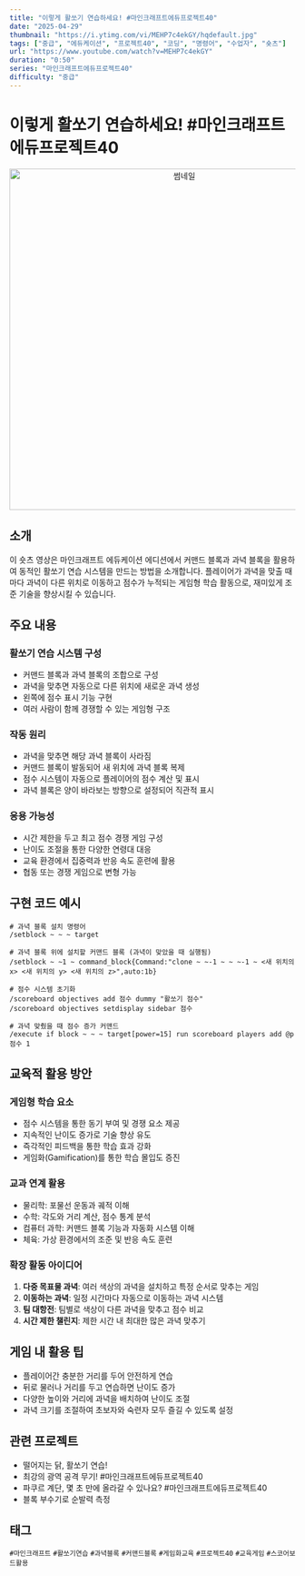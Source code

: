 ```yaml
--- 
title: "이렇게 활쏘기 연습하세요! #마인크래프트에듀프로젝트40"
date: "2025-04-29"
thumbnail: "https://i.ytimg.com/vi/MEHP7c4ekGY/hqdefault.jpg"
tags: ["중급", "에듀케이션", "프로젝트40", "코딩", "명령어", "수업자", "숏츠"]
url: "https://www.youtube.com/watch?v=MEHP7c4ekGY"
duration: "0:50"
series: "마인크래프트에듀프로젝트40"
difficulty: "중급" 
--- 
```


# 이렇게 활쏘기 연습하세요! #마인크래프트에듀프로젝트40

<div align="center">
<img src="https://i.ytimg.com/vi/MEHP7c4ekGY/hqdefault.jpg" alt="썸네일" width="600"/>
</div>

## 소개
이 숏츠 영상은 마인크래프트 에듀케이션 에디션에서 커맨드 블록과 과녁 블록을 활용하여 동적인 활쏘기 연습 시스템을 만드는 방법을 소개합니다. 플레이어가 과녁을 맞출 때마다 과녁이 다른 위치로 이동하고 점수가 누적되는 게임형 학습 활동으로, 재미있게 조준 기술을 향상시킬 수 있습니다.

## 주요 내용

### 활쏘기 연습 시스템 구성
- 커맨드 블록과 과녁 블록의 조합으로 구성
- 과녁을 맞추면 자동으로 다른 위치에 새로운 과녁 생성
- 왼쪽에 점수 표시 기능 구현
- 여러 사람이 함께 경쟁할 수 있는 게임형 구조

### 작동 원리
- 과녁을 맞추면 해당 과녁 블록이 사라짐
- 커맨드 블록이 발동되어 새 위치에 과녁 블록 복제
- 점수 시스템이 자동으로 플레이어의 점수 계산 및 표시
- 과녁 블록은 양이 바라보는 방향으로 설정되어 직관적 표시

### 응용 가능성
- 시간 제한을 두고 최고 점수 경쟁 게임 구성
- 난이도 조절을 통한 다양한 연령대 대응
- 교육 환경에서 집중력과 반응 속도 훈련에 활용
- 협동 또는 경쟁 게임으로 변형 가능

## 구현 코드 예시

```
# 과녁 블록 설치 명령어
/setblock ~ ~ ~ target

# 과녁 블록 위에 설치할 커맨드 블록 (과녁이 맞았을 때 실행됨)
/setblock ~ ~1 ~ command_block{Command:"clone ~ ~-1 ~ ~ ~-1 ~ <새 위치의 x> <새 위치의 y> <새 위치의 z>",auto:1b}

# 점수 시스템 초기화
/scoreboard objectives add 점수 dummy "활쏘기 점수"
/scoreboard objectives setdisplay sidebar 점수

# 과녁 맞췄을 때 점수 증가 커맨드
/execute if block ~ ~ ~ target[power=15] run scoreboard players add @p 점수 1
```

## 교육적 활용 방안

### 게임형 학습 요소
- 점수 시스템을 통한 동기 부여 및 경쟁 요소 제공
- 지속적인 난이도 증가로 기술 향상 유도
- 즉각적인 피드백을 통한 학습 효과 강화
- 게임화(Gamification)를 통한 학습 몰입도 증진

### 교과 연계 활용
- 물리학: 포물선 운동과 궤적 이해
- 수학: 각도와 거리 계산, 점수 통계 분석
- 컴퓨터 과학: 커맨드 블록 기능과 자동화 시스템 이해
- 체육: 가상 환경에서의 조준 및 반응 속도 훈련

### 확장 활동 아이디어
1. **다중 목표물 과녁**: 여러 색상의 과녁을 설치하고 특정 순서로 맞추는 게임
2. **이동하는 과녁**: 일정 시간마다 자동으로 이동하는 과녁 시스템
3. **팀 대항전**: 팀별로 색상이 다른 과녁을 맞추고 점수 비교
4. **시간 제한 챌린지**: 제한 시간 내 최대한 많은 과녁 맞추기

## 게임 내 활용 팁
- 플레이어간 충분한 거리를 두어 안전하게 연습
- 뒤로 물러나 거리를 두고 연습하면 난이도 증가
- 다양한 높이와 거리에 과녁을 배치하여 난이도 조절
- 과녁 크기를 조절하여 초보자와 숙련자 모두 즐길 수 있도록 설정

## 관련 프로젝트
- 떨어지는 닭, 활쏘기 연습!
- 최강의 광역 공격 무기! #마인크래프트에듀프로젝트40
- 파쿠르 계단, 몇 초 만에 올라갈 수 있나요? #마인크래프트에듀프로젝트40
- 블록 부수기로 순발력 측정

## 태그
`#마인크래프트` `#활쏘기연습` `#과녁블록` `#커맨드블록` `#게임화교육` `#프로젝트40` `#교육게임` `#스코어보드활용`
